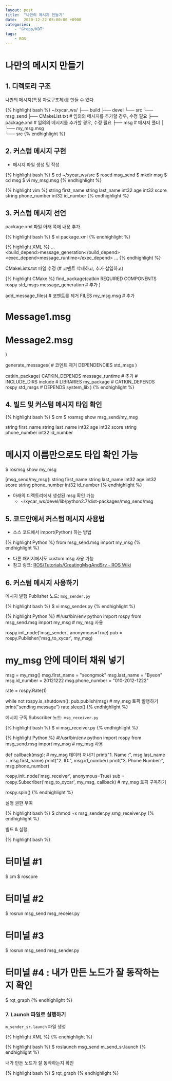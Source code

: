 ```yaml
---
layout: post
title:  "나만의 메시지 만들기"
date:   2020-12-22 05:00:00 +0900
categories:
    - "Grepp/KDT"
tags:
    - ROS
---
```


# 나만의 메시지 만들기



## 1. 디렉토리 구조

나만의 메시지(특정 자료구조체)를 만들 수 있다.

{% highlight bash %}
~/xycar_ws/
├── build
├── devel
└── src
    └── msg_send
        ├── CMakeList.txt   # 임의의 메시지를 추가할 경우, 수정 필요
        ├── package.xml     # 임의의 메시지를 추가할 경우, 수정 필요
        ├── msg             # 메시지 폴더
        │   └── my_msg.msg  
        └── src
{% endhighlight %}



## 2. 커스텀 메시지 구현

- 메시지 파일 생성 및 작성

{% highlight bash %}
$ cd ~/xycar_ws/src
$ roscd msg_send
$ mkdir msg
$ cd msg
$ vi my_msg.msg
{% endhighlight %}

{% highlight vim %}
string first_name
string last_name
int32 age
int32 score
string phone_number
int32 id_number
{% endhighlight %}



## 3. 커스텀 메시지 선언

package.xml 파일 아래 쪽에 내용 추가

{% highlight bash %}
$ vi package.xml
{% endhighlight %}

{% highlight XML %}
...
<build_depend>message_generation</build_depend>
<exec_depend>message_runtime</exec_depend>
...
{% endhighlight %}

CMakeLists.txt 파일 수정 (# 코멘트 삭제하고, 추가 삽입하고)

{% highlight CMake %}
find_package(catkin REQUIRED COMPONENTS
    rospy
    std_msgs
    message_generation      # 추가
)

add_message_files(      # 코멘트를 제거
    FILES
    my_msg.msg              # 추가
#   Message1.msg
#   Message2.msg
)

generate_messages(      # 코멘트 제거
    DEPENDENCIES
    std_msgs
)

catkin_package(
    CATKIN_DEPENDS message_runtime      # 추가
    # INCLUDE_DIRS include
    # LIBRARIES my_package
    # CATKIN_DEPENDS rospy std_msgs
    # DEPENDS system_lib
)
{% endhighlight %}



## 4. 빌드 및 커스텀 메시지 타입 확인

{% highlight bash %}
$ cm
$ rosmsg show msg_send/my_msg

string first_name
string last_name
int32 age
int32 score
string phone_number
int32 id_number

# 메시지 이름만으로도 타입 확인 가능
$ rosmsg show my_msg

[msg_send/my_msg]:
string first_name
string last_name
int32 age
int32 score
string phone_number
int32 id_number
{% endhighlight %}

- 아래의 디렉토리에서 생성된 msg 확인 가능
    - ~/xycar_ws/devel/lib/python2.7/dist-packages/msg_send/msg



## 5. 코드안에서 커스텀 메시지 사용법

- 소스 코드에서 import(Python) 하는 방법

{% highlight Python %}
from msg_send.msg import my_msg
{% endhighlight %}

- 다른 패키지에서도 custom msg 사용 가능
- 참고 링크: [ROS/Tutorials/CreatingMsgAndSrv - ROS Wiki](http://wiki.ros.org/ROS/Tutorials/CreatingMsgAndSrv)



## 6. 커스텀 메시지 사용하기

메시지 발행 Publisher 노드: `msg_sender.py`

{% highlight bash %}
$ vi msg_sender.py
{% endhighlight %}

{% highlight Python %}
#!/usr/bin/env python
import rospy
from msg_send.msg import my_msg     # my_msg 사용

rospy.init_node('msg_sender', anonymous=True)
pub = rospy.Publisher('msg_to_xycar', my_msg)

# my_msg 안에 데이터 채워 넣기
msg = my_msg()
msg.first_name = "seongmok"
msg.last_name = "Byeon"
msg.id_number = 20121222
msg.phone_number = "010-2012-1222"

rate = rospy.Rate(1)

while not rospy.is_shutdown():
    pub.publish(msg)            # my_msg 토픽 발행하기
    print("sending message")
    rate.sleep()
{% endhighlight %}

메시지 구독 Subscriber 노드: `msg_receiver.py`

{% highlight bash %}
$ vi msg_receiver.py
{% endhighlight %}

{% highlight Python %}
#!/usr/bin/env python
import rospy
from msg_send.msg import my_msg     # my_msg 사용

def callback(msg):  # my_msg 데이터 꺼내기
    print("1. Name :", msg.last_name + msg.first_name)
    print("2. ID:", msg.id_number)
    print("3. Phone Number:", msg.phone_number)

rospy.init_node('msg_receiver', anonymous=True)
sub = rospy.Subscriber('msg_to_xycar', my_msg, callback)    # my_msg 토픽 구독하기

rospy.spin()
{% endhighlight %}

실행 권한 부여

{% highlight bash %}
$ chmod +x msg_sender.py smg_receiver.py
{% endhighlight %}

빌드 & 실행

{% highlight bash %}
# 터미널 #1
$ cm
$ roscore

# 터미널 #2
$ rosrun msg_send msg_receier.py

# 터미널 #3
$ rosrun msg_send msg_sender.py

# 터미널 #4 : 내가 만든 노드가 잘 동작하는지 확인
$ rqt_graph
{% endhighlight %}



### 7. Launch 파일로 실행하기

`m_sender_sr.launch` 파일 생성

{% highlight XML %}
<launch>
    <node pkg="msg_send" type="msg_sender.py" name="sender1"/>
    <node pkg="msg_send" type="msg_sender.py" name="sender2"/>
    <node pkg="msg_send" type="msg_receiver.py" name="receiver" output="screen"/>
</launch>
{% endhighlight %}

{% highlight bash %}
$ roslaunch msg_send m_send_sr.launch
{% endhighlight %}

내가 만든 노드가 잘 동작하는지 확인

{% highlight bash %}
$ rqt_graph
{% endhighlight %}
